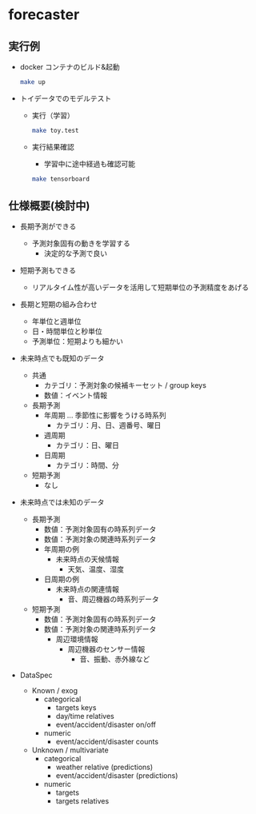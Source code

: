 # forecaster

## 実行例

- docker コンテナのビルド&起動

    ```bash
    make up
    ```

- トイデータでのモデルテスト
    - 実行（学習）

        ```bash
        make toy.test
        ```

    - 実行結果確認
        - 学習中に途中経過も確認可能

        ```bash
        make tensorboard
        ```


## 仕様概要(検討中)

- 長期予測ができる
    - 予測対象固有の動きを学習する
        - 決定的な予測で良い
- 短期予測もできる
    - リアルタイム性が高いデータを活用して短期単位の予測精度をあげる
- 長期と短期の組み合わせ
    - 年単位と週単位
    - 日・時間単位と秒単位
    - 予測単位：短期よりも細かい

- 未来時点でも既知のデータ
    - 共通
        - カテゴリ：予測対象の候補キーセット / group keys
        - 数値：イベント情報
    - 長期予測
        - 年周期 ... 季節性に影響をうける時系列
            - カテゴリ：月、日、週番号、曜日
        - 週周期
            - カテゴリ：日、曜日
        - 日周期
            - カテゴリ：時間、分
    - 短期予測
        - なし
- 未来時点では未知のデータ
    - 長期予測
        - 数値：予測対象固有の時系列データ
        - 数値：予測対象の関連時系列データ
        - 年周期の例
            - 未来時点の天候情報
                - 天気、温度、湿度
        - 日周期の例
            - 未来時点の関連情報
                - 音、周辺機器の時系列データ
    - 短期予測
        - 数値：予測対象固有の時系列データ
        - 数値：予測対象の関連時系列データ
            - 周辺環境情報
                - 周辺機器のセンサー情報
                    - 音、振動、赤外線など


- DataSpec
    - Known / exog
        - categorical
            - targets keys
            - day/time relatives
            - event/accident/disaster on/off
        - numeric
            - event/accident/disaster counts
    - Unknown / multivariate
        - categorical
            - weather relative (predictions)
            - event/accident/disaster (predictions)
        - numeric
            - targets
            - targets relatives


